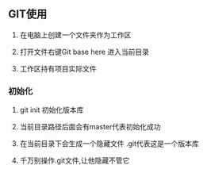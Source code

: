 
## GIT使用

1. 在电脑上创建一个文件夹作为工作区

2. 打开文件右键Git base here 进入当前目录

3. 工作区持有项目实际文件

### 初始化
1. git init 初始化版本库

2. 当前目录路径后面会有master代表初始化成功

3. 在当前目录下会生成一个隐藏文件 .git代表这是一个版本库

4. 千万别操作.git文件,让他隐藏不管它